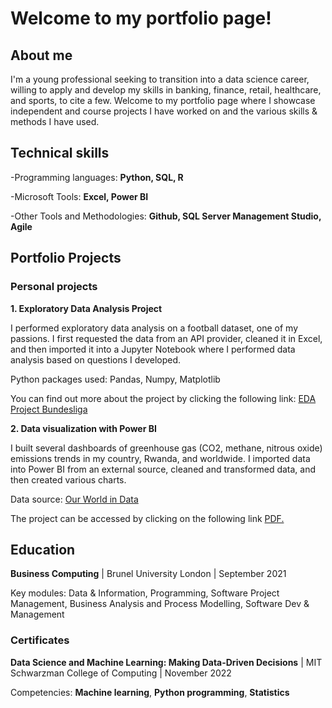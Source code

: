 # Welcome to my portfolio page!

## About me
I'm a young professional seeking to transition into a data science career, willing to apply and develop my skills in banking, finance, retail, healthcare, and sports, to cite a few. Welcome to my portfolio page where I showcase independent and course projects I have worked on and the various skills & methods I have used. 

## Technical skills
-Programming languages: **Python, SQL, R**

-Microsoft Tools: **Excel, Power BI**

-Other Tools and Methodologies: **Github, SQL Server Management Studio, Agile**

## Portfolio Projects

### Personal projects

**1. Exploratory Data Analysis Project**

I performed exploratory data analysis on a football dataset, one of my passions. I first requested the data from an API provider, cleaned it in Excel, and then imported it into a Jupyter Notebook where I performed data analysis based on questions I developed. 

Python packages used: Pandas, Numpy, Matplotlib

You can find out more about the project by clicking the following link: [EDA Project Bundesliga](https://github.com/Roses29/My-data-portfolio/blob/main/EDA%20Bundesliga%202021-2022.ipynb)

**2. Data visualization with Power BI**

I built several dashboards of greenhouse gas (CO2, methane, nitrous oxide) emissions trends in my country, Rwanda, and worldwide. I imported data into Power BI from an external source, cleaned and transformed data, and then created various charts. 

Data source: [Our World in Data](https://ourworldindata.org/co2-and-greenhouse-gas-emissions)

The project can be accessed by clicking on the following link <a href="roses29.github.io/My-data-portfolio/VIsualization CO2.pdf" target="_blank">PDF.</a>


## Education
**Business Computing** | Brunel University London | September 2021

Key modules: Data & Information, Programming, Software Project Management, Business Analysis and Process Modelling, Software Dev & Management

### Certificates
**Data Science and Machine Learning: Making Data-Driven Decisions** | MIT Schwarzman College of Computing | November 2022

Competencies: **Machine learning**, **Python programming**, **Statistics**
